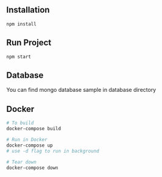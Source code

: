 ## Installation

```
npm install
```

## Run Project

```
npm start
```

## Database
You can find mongo database sample in database directory

## Docker

```bash
# To build
docker-compose build

# Run in Docker
docker-compose up
# use -d flag to run in background

# Tear down
docker-compose down
```
